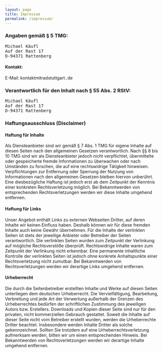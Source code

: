 ```yaml
---
layout: page
title: Impressum
permalink: /impressum/
---
```


### Angaben gemäß §&nbsp;5 TMG:

<span style="font-family:monospace;">
Michael Käufl<br>
Auf der Rast 17<br>
D-94371 Rattenberg
</span>

#### Kontakt:

E-Mail: kontakt<span class="fa fa-at"></span>mitradstuttgart<span
style="font-family:monospace;">.</span>de

### Verantwortlich für den Inhalt nach §&nbsp;55 Abs.&nbsp;2 RStV:

<span style="font-family:monospace;">
Michael Käufl<br>
Auf der Rast 17<br>
D-94371 Rattenberg
</span>

<!--
### Quellenangaben für die verwendeten Bilder und Grafiken:

Wikipedia
-->



### Haftungsausschluss (Disclaimer)

#### Haftung für Inhalte

Als Diensteanbieter sind wir gemäß §&nbsp;7 Abs.&nbsp;1 TMG für eigene Inhalte auf diesen Seiten nach den allgemeinen Gesetzen verantwortlich.  Nach §§&nbsp;8 bis 10 TMG sind wir als Diensteanbieter jedoch nicht verpflichtet, übermittelte oder gespeicherte fremde Informationen zu überwachen oder nach Umständen zu forschen, die auf eine rechtswidrige Tätigkeit hinweisen.  Verpflichtungen zur Entfernung oder Sperrung der Nutzung von Informationen nach den allgemeinen Gesetzen bleiben hiervon unberührt.  Eine diesbezügliche Haftung ist jedoch erst ab dem Zeitpunkt der Kenntnis einer konkreten Rechtsverletzung möglich.  Bei Bekanntwerden von entsprechenden Rechtsverletzungen werden wir diese Inhalte umgehend entfernen.

#### Haftung für Links

Unser Angebot enthält Links zu externen Webseiten Dritter, auf deren Inhalte wir keinen Einfluss haben.  Deshalb können wir für diese fremden Inhalte auch keine Gewähr übernehmen.  Für die Inhalte der verlinkten Seiten ist stets der jeweilige Anbieter oder Betreiber der Seiten verantwortlich.  Die verlinkten Seiten wurden zum Zeitpunkt der Verlinkung auf mögliche Rechtsverstöße überprüft.  Rechtswidrige Inhalte waren zum Zeitpunkt der Verlinkung nicht erkennbar.  Eine permanente inhaltliche Kontrolle der verlinkten Seiten ist jedoch ohne konkrete Anhaltspunkte einer Rechtsverletzung nicht zumutbar.  Bei Bekanntwerden von Rechtsverletzungen werden wir derartige Links umgehend entfernen.

#### Urheberrecht

Die durch die Seitenbetreiber erstellten Inhalte und Werke auf diesen Seiten unterliegen dem deutschen Urheberrecht.  Die Vervielfältigung, Bearbeitung, Verbreitung und jede Art der Verwertung außerhalb der Grenzen des Urheberrechtes bedürfen der schriftlichen Zustimmung des jeweiligen Autors bzw. Erstellers.  Downloads und Kopien dieser Seite sind nur für den privaten, nicht kommerziellen Gebrauch gestattet.  Soweit die Inhalte auf dieser Seite nicht vom Betreiber erstellt wurden, werden die Urheberrechte Dritter beachtet.  Insbesondere werden Inhalte Dritter als solche gekennzeichnet.  Sollten Sie trotzdem auf eine Urheberrechtsverletzung aufmerksam werden, bitten wir um einen entsprechenden Hinweis.  Bei Bekanntwerden von Rechtsverletzungen werden wir derartige Inhalte umgehend entfernen.

